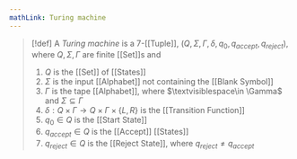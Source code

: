 ```yaml
---
mathLink: Turing machine
---
```

>[!def]
>A *Turing machine* is a $7$-[[Tuple]], $(Q,\Sigma,\Gamma,\delta,q_{0},q_{accept},q_{reject})$, where $Q,\Sigma,\Gamma$ are finite [[Set]]s and
>1. $Q$ is the [[Set]] of [[States]]
>2. $\Sigma$ is the input [[Alphabet]] not containing the [[Blank Symbol]]
>3. $\Gamma$ is the tape [[Alphabet]], where $\textvisiblespace\in \Gamma$ and $\Sigma\subseteq \Gamma$
>4. $\delta:Q\times \Gamma\rightarrow Q\times \Gamma\times\{L,R\}$ is the [[Transition Function]]
>5. $q_{0}\in Q$ is the [[Start State]]
>6. $q_{accept}\in Q$ is the [[Accept]] [[States]]
>7. $q_{reject}\in Q$ is the [[Reject State]], where $q_{reject}≠q_{accept}$
